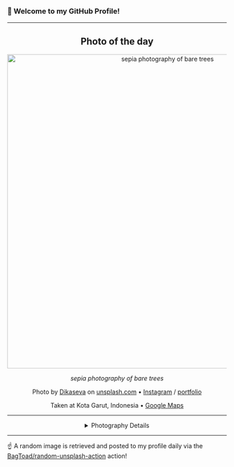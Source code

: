### 👋 Welcome to my GitHub Profile!

----
<div align="center">

## Photo of the day
  
  <a href="https://unsplash.com/photos/sepia-photography-of-bare-trees-zvf7cZ0PC20"><img width="720" src="https://images.unsplash.com/photo-1442473483905-95eb436675f1?crop=entropy&cs=tinysrgb&fit=max&fm=jpg&ixid=M3w1OTQ0OTd8MHwxfHJhbmRvbXx8fHx8fHx8fDE3Mzc1MjYxNTl8&ixlib=rb-4.0.3&q=80&w=1080" alt="sepia photography of bare trees"></a>
  
  <em>sepia photography of bare trees</em>
  
  <em></em>

  Photo by [Dikaseva](http://dikaseva.com/) on [unsplash.com](https://unsplash.com/) • [Instagram](https://instagram.com/dikaseva) / [portfolio](http://dikaseva.com/)
  
  Taken at Kota Garut, Indonesia • [Google Maps](https://www.google.com/maps/search/?api=1&query=-7.227906,107.908699)
  
  ---
  
<details>
<summary>Photography Details</summary>
  
| Parameter     | Value |
| ------------- | ----- |
| Camera Model  | Canon EOS 650D |
| Exposure Time | 1/30 |
| Aperture      | 22.0 |
| Focal Length  | 11.0 |
| ISO           | 100 |
| Location      | Kota Garut, Indonesia (Indonesia) |
| Coordinates   | Latitude -7.227906, Longitude 107.908699 |

</details>

</div>

----

☝️ A random image is retrieved and posted to my profile daily via the [BagToad/random-unsplash-action](https://github.com/BagToad/random-unsplash-action) action!
